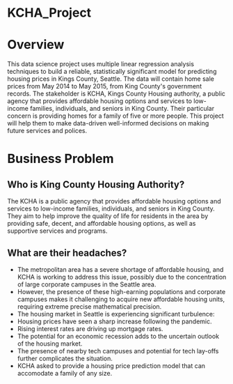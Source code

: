 # KCHA_Project

# Overview
This data science project uses multiple linear regression analysis techniques to build a reliable, statistically significant model for predicting housing prices in Kings County, Seattle. The data will contain home sale prices from May 2014 to May 2015, from King County's government records. The stakeholder is KCHA, Kings County Housing authority, a public agency that provides affordable housing options and services to low-income families, individuals, and seniors in King County. Their particular concern is providing homes for a family of five or more people. This project will help them to make data-driven well-informed decisions on making future services and polices.

# Business Problem
## Who is King County Housing Authority?
The KCHA is a public agency that provides affordable housing options and services to low-income families, individuals, and seniors in King County. They aim to help improve the quality of life for residents in the area by providing safe, decent, and affordable housing options, as well as supportive services and programs.
## What are their headaches?
- The metropolitan area has a severe shortage of affordable housing, and KCHA is working to address this issue, possibly due to the concentration of large corporate campuses in the Seattle area.
- However, the presence of these high-earning populations and corporate campuses makes it challenging to acquire new affordable housing units, requiring extreme precise mathematical precision.
- The housing market in Seattle is experiencing significant turbulence:
 - Housing prices have seen a sharp increase following the pandemic.
 - Rising interest rates are driving up mortgage rates.
 - The potential for an economic recession adds to the uncertain outlook of the housing market.
 - The presence of nearby tech campuses and potential for tech lay-offs further complicates the situation.
 - KCHA asked to provide a housing price prediction model that can accomodate a family of any size.
